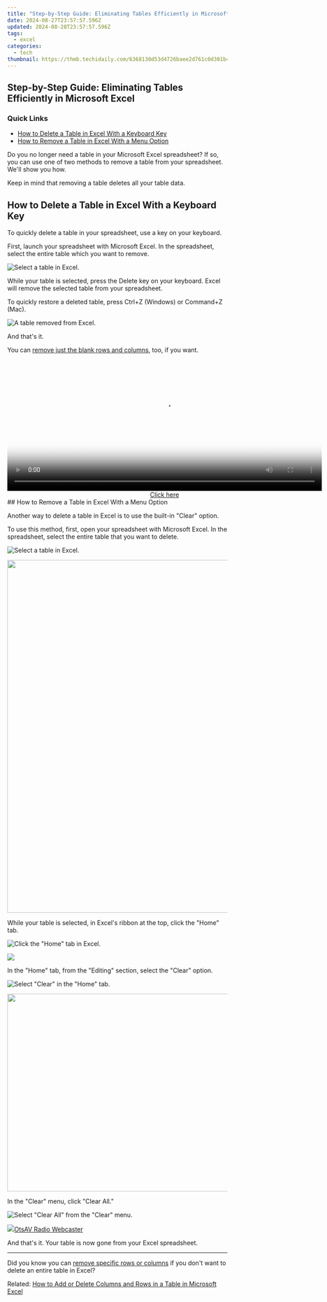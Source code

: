 ```yaml
---
title: "Step-by-Step Guide: Eliminating Tables Efficiently in Microsoft Excel"
date: 2024-08-27T23:57:57.596Z
updated: 2024-08-28T23:57:57.596Z
tags:
  - excel
categories:
  - tech
thumbnail: https://thmb.techidaily.com/6368130d53d4726baee2d761c0d301b46230227e22c8ccd434c4356090bf9d54.jpg
---
```


## Step-by-Step Guide: Eliminating Tables Efficiently in Microsoft Excel

### Quick Links

* [How to Delete a Table in Excel With a Keyboard Key](https://visual-screen-recording.techidaily.com/new-the-ultimate-playlist-best-sandbox-game-choices/)
* [How to Remove a Table in Excel With a Menu Option](https://vp-tips.techidaily.com/new-in-2024-revolutionizing-travel-a-dive-into-vr-tour-possibilities/)

 Do you no longer need a table in your Microsoft Excel spreadsheet? If so, you can use one of two methods to remove a table from your spreadsheet. We'll show you how.

 Keep in mind that removing a table deletes all your table data.

##  How to Delete a Table in Excel With a Keyboard Key

 To quickly delete a table in your spreadsheet, use a key on your keyboard.

 First, launch your spreadsheet with Microsoft Excel. In the spreadsheet, select the entire table which you want to remove.

![Select a table in Excel.](https://static1.howtogeekimages.com/wordpress/wp-content/uploads/2021/10/1-select-table.png) 

 While your table is selected, press the Delete key on your keyboard. Excel will remove the selected table from your spreadsheet.

 To quickly restore a deleted table, press Ctrl+Z (Windows) or Command+Z (Mac).

![A table removed from Excel.](https://static1.howtogeekimages.com/wordpress/wp-content/uploads/2021/10/2-table-removed-excel.png) 

 And that's it.

 You can [remove just the blank rows and columns](https://desktop-recording.techidaily.com/2024-approved-vdg-screen-snatcher-synopsis-full-breakdown/), too, if you want.

<!-- affiliate ads begin -->
<span id="1993652">
					<video width="720" height="300" style="cursor:pointer"
           poster="//a.impactradius-go.com/display-clicktoplayimage/1993652.jpeg"
           onclick="if(!this.playClicked){this.play();this.setAttribute('controls',true);this.playClicked=true;}">
	   <source src="//a.impactradius-go.com/display-ad/22993-1993652">
	   <img src="//a.impactradius-go.com/display-clicktoplayimage/1993652.jpeg" style="border: none; height: 100%; width: 100%; object-fit: contain">
	</video>
	<div style="width:720px;text-align:center"><a href="javascript:window.open(decodeURIComponent('https%3A%2F%2Fhomestyler.sjv.io%2Fc%2F5597632%2F1993652%2F22993'), '_blank');void(0);">Click here</a></div>
</span>
<img height="0" width="0" src="https://imp.pxf.io/i/5597632/1993652/22993" style="position:absolute;visibility:hidden;" border="0" />
<!-- affiliate ads end -->
##  How to Remove a Table in Excel With a Menu Option

 Another way to delete a table in Excel is to use the built-in "Clear" option.

 To use this method, first, open your spreadsheet with Microsoft Excel. In the spreadsheet, select the entire table that you want to delete.

![Select a table in Excel.](https://static1.howtogeekimages.com/wordpress/wp-content/uploads/2021/10/1-select-table.png) 

<!-- affiliate ads begin -->
<a href="https://atezr.pxf.io/c/5597632/2018605/18496" target="_top" id="2018605"><img src="//a.impactradius-go.com/display-ad/18496-2018605" border="0" alt="" width="798" height="807"/></a><img height="0" width="0" src="https://imp.pxf.io/i/5597632/2018605/18496" style="position:absolute;visibility:hidden;" border="0" />
<!-- affiliate ads end -->
 While your table is selected, in Excel's ribbon at the top, click the "Home" tab.

![Click the "Home" tab in Excel.](https://static1.howtogeekimages.com/wordpress/wp-content/uploads/2021/10/3-excel-home-tab.png) 

<!-- affiliate ads begin -->
<a href="https://shop.copernic.com/order/checkout.php?PRODS=41033091&QTY=1&AFFILIATE=108875&CART=1"><img src="https://secure.2checkout.com/images/merchant/8d30aa96e72440759f74bd2306c1fa3d/Copernic-2023-Affiliate-728x90-Advanced.png" border="0"></a>
<!-- affiliate ads end -->
 In the "Home" tab, from the "Editing" section, select the "Clear" option.

![Select "Clear" in the "Home" tab.](https://static1.howtogeekimages.com/wordpress/wp-content/uploads/2021/10/4-excel-clear-option.png) 

<!-- affiliate ads begin -->
<a href="https://ukaidot.sjv.io/c/5597632/1793234/19578" target="_top" id="1793234"><img src="//a.impactradius-go.com/display-ad/19578-1793234" border="0" alt="" width="678" height="452"/></a><img height="0" width="0" src="https://imp.pxf.io/i/5597632/1793234/19578" style="position:absolute;visibility:hidden;" border="0" />
<!-- affiliate ads end -->
 In the "Clear" menu, click "Clear All."

![Select "Clear All" from the "Clear" menu.](https://static1.howtogeekimages.com/wordpress/wp-content/uploads/2021/10/5-delete-table-excel.png) 

<!-- affiliate ads begin -->
<a href="https://otszone.ots7.com/order/checkout.php?PRODS=4713322&QTY=1&AFFILIATE=108875&CART=1"><img src="https://green.ots7.com/screenshots/OtsAV/OtsAVRadio1.90-300x188.jpg" border="0">OtsAV Radio Webcaster</a>
<!-- affiliate ads end -->
 And that's it. Your table is now gone from your Excel spreadsheet.

---

 Did you know you can [remove specific rows or columns](https://fox-glue.techidaily.com/2024-approved-the-ultimate-guide-to-top-online-tools-for-perfecting-your-video-subtitles/) if you don't want to delete an entire table in Excel?

Related: [How to Add or Delete Columns and Rows in a Table in Microsoft Excel](https://fox-glue.techidaily.com/2024-approved-the-ultimate-guide-to-top-online-tools-for-perfecting-your-video-subtitles/)

<ins class="adsbygoogle"
     style="display:block"
     data-ad-format="autorelaxed"
     data-ad-client="ca-pub-7571918770474297"
     data-ad-slot="1223367746"></ins>



<ins class="adsbygoogle"
     style="display:block"
     data-ad-client="ca-pub-7571918770474297"
     data-ad-slot="8358498916"
     data-ad-format="auto"
     data-full-width-responsive="true"></ins>


